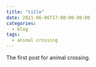 ```yaml
---
title: "title"
date: 2021-06-06T17:00:00-08:00
categories:
  - blog
tags:
  - animal crossing
---
```


The first post for animal crossing.
